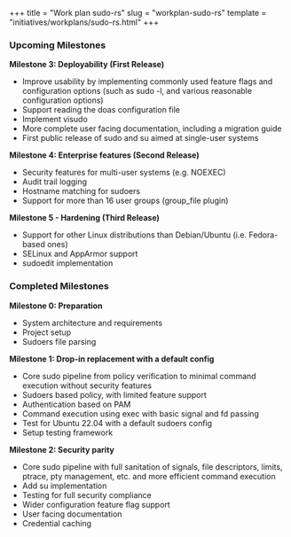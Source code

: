 +++
title = "Work plan sudo-rs"
slug = "workplan-sudo-rs"
template = "initiatives/workplans/sudo-rs.html"
+++

### Upcoming Milestones

**Milestone 3: Deployability (First Release)**

* Improve usability by implementing commonly used feature flags and configuration options (such as sudo -l, and various reasonable configuration options)
* Support reading the doas configuration file
* Implement visudo
* More complete user facing documentation, including a migration guide
* First public release of sudo and su aimed at single-user systems

**Milestone 4: Enterprise features (Second Release)**

* Security features for multi-user systems (e.g. NOEXEC)
* Audit trail logging
* Hostname matching for sudoers
* Support for more than 16 user groups (group_file plugin)

**Milestone 5 - Hardening (Third Release)**

* Support for other Linux distributions than Debian/Ubuntu (i.e. Fedora-based ones)
* SELinux and AppArmor support
* sudoedit implementation

### Completed Milestones

**Milestone 0: Preparation**

* System architecture and requirements
* Project setup
* Sudoers file parsing

**Milestone 1: Drop-in replacement with a default config**

* Core sudo pipeline from policy verification to minimal command execution without
security features
* Sudoers based policy, with limited feature support
* Authentication based on PAM
* Command execution using exec with basic signal and fd passing
* Test for Ubuntu 22.04 with a default sudoers config
* Setup testing framework

**Milestone 2: Security parity**

* Core sudo pipeline with full sanitation of signals, file descriptors, limits, ptrace, pty management, etc. and
more efficient command execution
* Add su implementation
* Testing for full security compliance
* Wider configuration feature flag support
* User facing documentation
* Credential caching